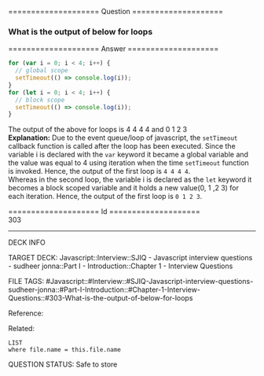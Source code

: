 ==================== Question ====================  

### What is the output of below for loops  

==================== Answer ====================  

```javascript
for (var i = 0; i < 4; i++) {
  // global scope
  setTimeout(() => console.log(i));
}
for (let i = 0; i < 4; i++) {
  // block scope
  setTimeout(() => console.log(i));
}
```

The output of the above for loops is 4 4 4 4 and 0 1 2 3  
**Explanation:** Due to the event queue/loop of javascript, the `setTimeout`
callback function is called after the loop has been executed. Since the variable
i is declared with the `var` keyword it became a global variable and the value
was equal to 4 using iteration when the time `setTimeout` function is invoked.
Hence, the output of the first loop is `4 4 4 4`.  
Whereas in the second loop, the variable i is declared as the `let` keyword it
becomes a block scoped variable and it holds a new value(0, 1 ,2 3) for each
iteration. Hence, the output of the first loop is `0 1 2 3`.

==================== Id ====================  
303

---

DECK INFO

TARGET DECK: Javascript::Interview::SJIQ - Javascript interview questions - sudheer jonna::Part I - Introduction::Chapter 1 - Interview Questions

FILE TAGS: #Javascript::#Interview::#SJIQ-Javascript-interview-questions-sudheer-jonna::#Part-I-Introduction::#Chapter-1-Interview-Questions::#303-What-is-the-output-of-below-for-loops

Reference:

Related:

```dataview
LIST
where file.name = this.file.name
```

QUESTION STATUS: Safe to store
